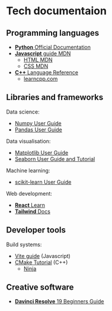 # Tech documentaion

## Programming languages

- [**Python** Official Documentation](https://docs.python.org/3)
- [**Javascript** guide MDN](https://developer.mozilla.org/en-US/docs/Web/JavaScript/Guide)
    - [HTML MDN](https://developer.mozilla.org/en-US/docs/Web/HTML)
    - [CSS MDN](https://developer.mozilla.org/en-US/docs/Web/CSS)
- [**C++** Language Reference](https://en.cppreference.com/w/cpp)
    - [learncpp.com](https://www.learncpp.com/)

## Libraries and frameworks

Data science:
- [Numpy User Guide](https://numpy.org/doc/stable/user)
- [Pandas User Guide](https://pandas.pydata.org/docs/user_guide/)

Data visualisation:
- [Matplotlib User Guide](https://matplotlib.org/stable/users/)
- [Seaborn User Guide and Tutorial](https://seaborn.pydata.org/tutorial.html)

Machine learning:
- [scikit-learn User Guide](https://scikit-learn.org/stable/user_guide.html)

Web development:
- [**React** Learn](https://react.dev/learn)
- [**Tailwind** Docs](https://tailwindcss.com/docs)

## Developer tools

Build systems:
- [Vite guide](https://vite.dev/guide/) (Javascript)
- [CMake Tutorial](https://cmake.org/cmake/help/latest/guide/tutorial/) (C++)
    - [Ninja](https://ninja-build.org/manual.html)

## Creative software

- [**Davinci Resolve** 19 Beginners Guide](https://documents.blackmagicdesign.com/UserManuals/DaVinci-Resolve-19-Beginners-Guide.pdf?_v=1741161610000)